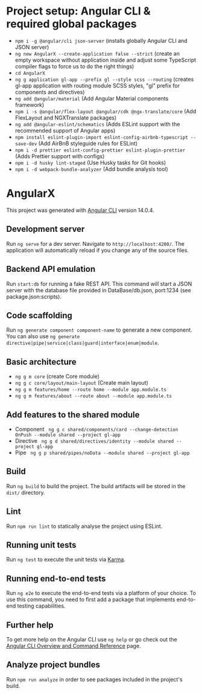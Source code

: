# Project setup: Angular CLI & required global packages

- `npm i -g @angular/cli json-server` (installs globally Angular CLI and JSON server)
- `ng new AngularX --create-application false --strict` (create an empty workspace without application inside and adjust some TypeScript compiler flags to force us to do the right things)
- `cd AngularX`
- `ng g application gl-app --prefix gl --style scss --routing` (creates gl-app application with routing module SCSS styles, "gl" prefix for components and directives)
- `ng add @angular/material` (Add Angular Material components framework)
- `npm i -s @angular/flex-layout @angular/cdk @ngx-translate/core` (Add FlexLayout and NGXTranslate packages)
- `ng add @angular-eslint/schematics` (Adds ESLint support with the recommended support of Angular apps)
- `npm install eslint-plugin-import eslint-config-airbnb-typescript --save-dev` (Add AirBnB styleguide rules for ESLint)
- `npm i -d prettier eslint-config-prettier eslint-plugin-prettier` (Adds Prettier support with configs)
- `npm i -d husky lint-staged` (Use Husky tasks for Git hooks)
- `npm i -d webpack-bundle-analyzer` (Add bundle analysis tool)

# AngularX

This project was generated with [Angular CLI](https://github.com/angular/angular-cli) version 14.0.4.

## Development server

Run `ng serve` for a dev server. Navigate to `http://localhost:4200/`. The application will automatically reload if you change any of the source files.

## Backend API emulation

Run `start:db` for running a fake REST API. This command will start a JSON server with the database file provided in DataBase/db.json, port:1234 (see package.json:scripts).

## Code scaffolding

Run `ng generate component component-name` to generate a new component. You can also use `ng generate directive|pipe|service|class|guard|interface|enum|module`.

## Basic architecture

- `ng g m core` (create Core module)
- `ng g c core/layout/main-layout` (Create main layout)
- `ng g m features/home --route home --module app.module.ts`
- `ng g m features/about --route about --module app.module.ts`

## Add features to the shared module

- Component ` ng g c shared/components/card --change-detection OnPush --module shared --project gl-app`
- Directive ` ng g d shared/directives/identity --module shared --project gl-app`
- Pipe ` ng g p shared/pipes/noData --module shared --project gl-app`

## Build

Run `ng build` to build the project. The build artifacts will be stored in the `dist/` directory.

## Lint

Run `npm run lint` to statically analyse the project using ESLint.

## Running unit tests

Run `ng test` to execute the unit tests via [Karma](https://karma-runner.github.io).

## Running end-to-end tests

Run `ng e2e` to execute the end-to-end tests via a platform of your choice. To use this command, you need to first add a package that implements end-to-end testing capabilities.

## Further help

To get more help on the Angular CLI use `ng help` or go check out the [Angular CLI Overview and Command Reference](https://angular.io/cli) page.

## Analyze project bundles

Run `npm run analyze` in order to see packages included in the project's build.
